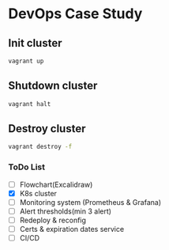 # DevOps Case Study

## Init cluster
```bash
vagrant up
```

## Shutdown cluster
```bash
vagrant halt
```

## Destroy cluster
```bash
vagrant destroy -f
```

### ToDo List
- [ ] Flowchart(Excalidraw)
- [x] K8s cluster
- [ ] Monitoring system (Prometheus & Grafana)
- [ ] Alert thresholds(min 3 alert)
- [ ] Redeploy & reconfig
- [ ] Certs & expiration dates service
- [ ] CI/CD
